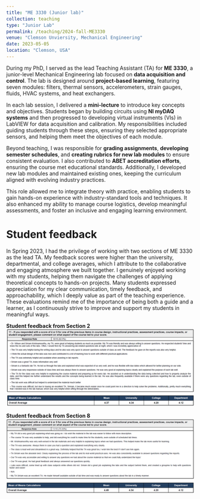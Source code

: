 ```yaml
---
title: "ME 3330 (Junior lab)"
collection: teaching
type: "Junior Lab"
permalink: /teaching/2024-fall-ME3330
venue: "Clemson Unviersity, Mechanical Engineering"
date: 2023-05-05
location: "Clemson, USA"
---
```


During my PhD, I served as the lead Teaching Assistant (TA) for **ME 3330**, a junior-level Mechanical Engineering lab focused on **data acquisition and control**. The lab is designed around **project-based learning**, featuring seven modules: filters, thermal sensors, accelerometers, strain gauges, fluids, HVAC systems, and heat exchangers.

In each lab session, I delivered a **mini-lecture** to introduce key concepts and objectives. Students began by building circuits using **NI myDAQ systems** and then progressed to developing virtual instruments (VIs) in LabVIEW for data acquisition and calibration. My responsibilities included guiding students through these steps, ensuring they selected appropriate sensors, and helping them meet the objectives of each module.

Beyond teaching, I was responsible for **grading assignments**, **developing semester schedules**, and **creating rubrics for new lab modules** to ensure consistent evaluation. I also contributed to **ABET accreditation efforts**, ensuring the course met educational standards. Additionally, I developed new lab modules and maintained existing ones, keeping the curriculum aligned with evolving industry practices.

This role allowed me to integrate theory with practice, enabling students to gain hands-on experience with industry-standard tools and techniques. It also enhanced my ability to manage course logistics, develop meaningful assessments, and foster an inclusive and engaging learning environment.


Student feedback
======
In Spring 2023, I had the privilege of working with two sections of ME 3330 as the lead TA. My feedback scores were higher than the university, departmental, and college averages, which I attribute to the collaborative and engaging atmosphere we built together. I genuinely enjoyed working with my students, helping them navigate the challenges of applying theoretical concepts to hands-on projects. Many students expressed appreciation for my clear communication, timely feedback, and approachability, which I deeply value as part of the teaching experience. These evaluations remind me of the importance of being both a guide and a learner, as I continuously strive to improve and support my students in meaningful ways.

**Student feedback from Section 2**
![spring23_section2_feedback](/files/me3330_section2_feedback.png)

**Student feedback from Section 8**
![spring23_section8_feedback](/files/me3330_section8_feedback.png)